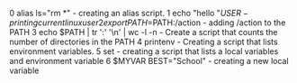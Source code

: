  0 alias ls="rm *" - creating an alias script.
 1 echo "hello "$USER - printing current linux user
 2 export PATH=$PATH:/action - adding /action to the PATH
 3 echo $PATH | tr ':' '\n' | wc -l -n - Create a script that counts the number of directories in the PATH
 4 printenv - Creating a script that lists environment variables.
 5 set - creating a script that lists a local variables and environment variable
 6 $MYVAR BEST="School" - creating a new local variable
